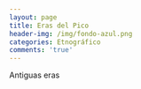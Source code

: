 ```yaml
---
layout: page
title: Eras del Pico
header-img: /img/fondo-azul.png
categories: Etnográfico
comments: 'true'
---
```



Antiguas eras

<div class="photos">
</div>

